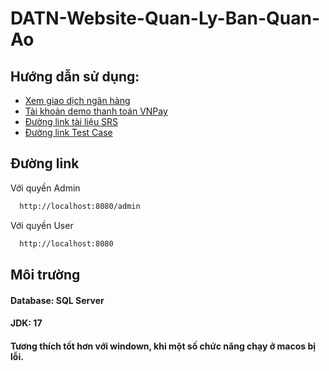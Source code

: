 
# DATN-Website-Quan-Ly-Ban-Quan-Ao

## Hướng dẫn sử dụng:

 - [Xem giao dịch ngân hàng](https://sandbox.vnpayment.vn/merchantv2/Users/Login.htm?ReturnUrl=%2fmerchantv2%2fUsers%2fLogout.htm)
 - [Tài khoản demo thanh toán VNPay](https://sandbox.vnpayment.vn/apis/vnpay-demo/)
- [Đường link tài liệu SRS](https://github.com/MrBom-05/DATN-Website-Clothing-Sales-Manager/blob/Main/SD-24_Website-quan-ly-ban-quan-ao-local-brand-Leninn_2.docx)
- [Đường link Test Case](https://github.com/MrBom-05/DATN-Website-Clothing-Sales-Manager/blob/Main/test_case.xlsx)

## Đường link

Với quyền Admin

```bash
  http://localhost:8080/admin
```

Với quyền User

```bash
  http://localhost:8080
```


## Môi trường

#### Database: SQL Server
#### JDK: 17
#### Tương thích tốt hơn với windown, khi một số chức năng chạy ở macos bị lỗi.

